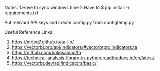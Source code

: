 Notes: 
1.Have to sync windows time
2.Have to $ pip install -r requirements.txt

Put relevant API keys and create config.py from configtemp.py


Useful Reference Links:
1. https://mrjbq7.github.io/ta-lib/
2. https://vectorbt.pro/api/indicators/#vectorbtpro.indicators.ta
3. https://github.com/bukosabino/ta
4. https://technical-analysis-library-in-python.readthedocs.io/en/latest/
5. https://vectorbt.dev/api/indicators/basic/
